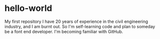 # hello-world
My first repository
I have 20 years of experience in the civil engineering industry, and I am burnt out. So I'm self-learning code and plan to someday be a font end developer.  I'm becoming familiar with GitHub.
